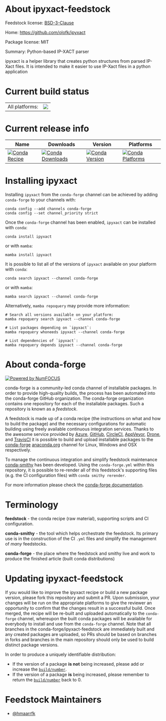 About ipyxact-feedstock
=======================

Feedstock license: [BSD-3-Clause](https://github.com/conda-forge/ipyxact-feedstock/blob/main/LICENSE.txt)

Home: https://github.com/olofk/ipyxact

Package license: MIT

Summary: Python-based IP-XACT parser

ipyxact is a helper library that creates python structures from parsed
IP-Xact files. It is intended to make it easier to use IP-Xact files in a
python application


Current build status
====================


<table><tr><td>All platforms:</td>
    <td>
      <a href="https://dev.azure.com/conda-forge/feedstock-builds/_build/latest?definitionId=6647&branchName=main">
        <img src="https://dev.azure.com/conda-forge/feedstock-builds/_apis/build/status/ipyxact-feedstock?branchName=main">
      </a>
    </td>
  </tr>
</table>

Current release info
====================

| Name | Downloads | Version | Platforms |
| --- | --- | --- | --- |
| [![Conda Recipe](https://img.shields.io/badge/recipe-ipyxact-green.svg)](https://anaconda.org/conda-forge/ipyxact) | [![Conda Downloads](https://img.shields.io/conda/dn/conda-forge/ipyxact.svg)](https://anaconda.org/conda-forge/ipyxact) | [![Conda Version](https://img.shields.io/conda/vn/conda-forge/ipyxact.svg)](https://anaconda.org/conda-forge/ipyxact) | [![Conda Platforms](https://img.shields.io/conda/pn/conda-forge/ipyxact.svg)](https://anaconda.org/conda-forge/ipyxact) |

Installing ipyxact
==================

Installing `ipyxact` from the `conda-forge` channel can be achieved by adding `conda-forge` to your channels with:

```
conda config --add channels conda-forge
conda config --set channel_priority strict
```

Once the `conda-forge` channel has been enabled, `ipyxact` can be installed with `conda`:

```
conda install ipyxact
```

or with `mamba`:

```
mamba install ipyxact
```

It is possible to list all of the versions of `ipyxact` available on your platform with `conda`:

```
conda search ipyxact --channel conda-forge
```

or with `mamba`:

```
mamba search ipyxact --channel conda-forge
```

Alternatively, `mamba repoquery` may provide more information:

```
# Search all versions available on your platform:
mamba repoquery search ipyxact --channel conda-forge

# List packages depending on `ipyxact`:
mamba repoquery whoneeds ipyxact --channel conda-forge

# List dependencies of `ipyxact`:
mamba repoquery depends ipyxact --channel conda-forge
```


About conda-forge
=================

[![Powered by
NumFOCUS](https://img.shields.io/badge/powered%20by-NumFOCUS-orange.svg?style=flat&colorA=E1523D&colorB=007D8A)](https://numfocus.org)

conda-forge is a community-led conda channel of installable packages.
In order to provide high-quality builds, the process has been automated into the
conda-forge GitHub organization. The conda-forge organization contains one repository
for each of the installable packages. Such a repository is known as a *feedstock*.

A feedstock is made up of a conda recipe (the instructions on what and how to build
the package) and the necessary configurations for automatic building using freely
available continuous integration services. Thanks to the awesome service provided by
[Azure](https://azure.microsoft.com/en-us/services/devops/), [GitHub](https://github.com/),
[CircleCI](https://circleci.com/), [AppVeyor](https://www.appveyor.com/),
[Drone](https://cloud.drone.io/welcome), and [TravisCI](https://travis-ci.com/)
it is possible to build and upload installable packages to the
[conda-forge](https://anaconda.org/conda-forge) [anaconda.org](https://anaconda.org/)
channel for Linux, Windows and OSX respectively.

To manage the continuous integration and simplify feedstock maintenance
[conda-smithy](https://github.com/conda-forge/conda-smithy) has been developed.
Using the ``conda-forge.yml`` within this repository, it is possible to re-render all of
this feedstock's supporting files (e.g. the CI configuration files) with ``conda smithy rerender``.

For more information please check the [conda-forge documentation](https://conda-forge.org/docs/).

Terminology
===========

**feedstock** - the conda recipe (raw material), supporting scripts and CI configuration.

**conda-smithy** - the tool which helps orchestrate the feedstock.
                   Its primary use is in the construction of the CI ``.yml`` files
                   and simplify the management of *many* feedstocks.

**conda-forge** - the place where the feedstock and smithy live and work to
                  produce the finished article (built conda distributions)


Updating ipyxact-feedstock
==========================

If you would like to improve the ipyxact recipe or build a new
package version, please fork this repository and submit a PR. Upon submission,
your changes will be run on the appropriate platforms to give the reviewer an
opportunity to confirm that the changes result in a successful build. Once
merged, the recipe will be re-built and uploaded automatically to the
`conda-forge` channel, whereupon the built conda packages will be available for
everybody to install and use from the `conda-forge` channel.
Note that all branches in the conda-forge/ipyxact-feedstock are
immediately built and any created packages are uploaded, so PRs should be based
on branches in forks and branches in the main repository should only be used to
build distinct package versions.

In order to produce a uniquely identifiable distribution:
 * If the version of a package **is not** being increased, please add or increase
   the [``build/number``](https://docs.conda.io/projects/conda-build/en/latest/resources/define-metadata.html#build-number-and-string).
 * If the version of a package **is** being increased, please remember to return
   the [``build/number``](https://docs.conda.io/projects/conda-build/en/latest/resources/define-metadata.html#build-number-and-string)
   back to 0.

Feedstock Maintainers
=====================

* [@hmaarrfk](https://github.com/hmaarrfk/)

